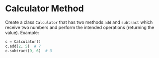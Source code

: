 # Calculator Method

Create a class `Calculator` that has two methods `add` and `subtract` which receive two numbers and perform the intended operations (returning the value). Example:

```python
c = Calculator()
c.add(2, 5)  # 7
c.subtract(9, 6)  # 3
```
